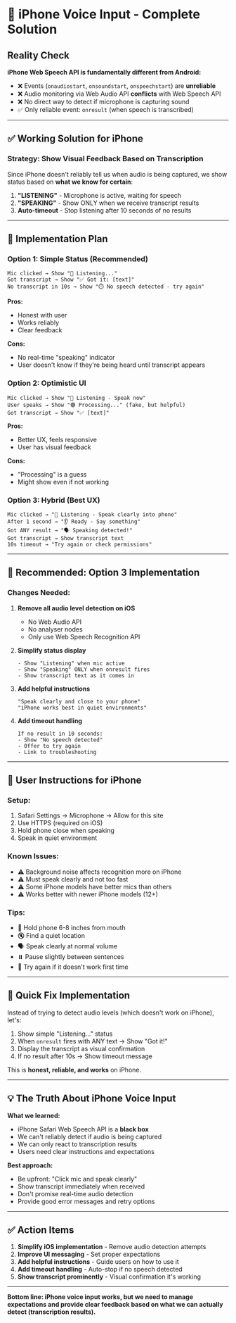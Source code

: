 # 🍎 iPhone Voice Input - Complete Solution

## Reality Check

**iPhone Web Speech API is fundamentally different from Android:**

- ❌ Events (`onaudiostart`, `onsoundstart`, `onspeechstart`) are **unreliable**
- ❌ Audio monitoring via Web Audio API **conflicts** with Web Speech API
- ❌ No direct way to detect if microphone is capturing sound
- ✅ Only reliable event: `onresult` (when speech is transcribed)

---

## ✅ Working Solution for iPhone

### **Strategy: Show Visual Feedback Based on Transcription**

Since iPhone doesn't reliably tell us when audio is being captured, we show status based on **what we know for certain**:

1. **"LISTENING"** - Microphone is active, waiting for speech
2. **"SPEAKING"** - Show ONLY when we receive transcript results
3. **Auto-timeout** - Stop listening after 10 seconds of no results

---

## 🔧 Implementation Plan

### **Option 1: Simple Status (Recommended)**
```
Mic clicked → Show "🎤 Listening..."
Got transcript → Show "✅ Got it: [text]"
No transcript in 10s → Show "⏱️ No speech detected - try again"
```

**Pros:**
- Honest with user
- Works reliably
- Clear feedback

**Cons:**
- No real-time "speaking" indicator
- User doesn't know if they're being heard until transcript appears

### **Option 2: Optimistic UI**
```
Mic clicked → Show "🎤 Listening - Speak now"
User speaks → Show "🟢 Processing..." (fake, but helpful)
Got transcript → Show "✅ [text]"
```

**Pros:**
- Better UX, feels responsive
- User has visual feedback

**Cons:**
- "Processing" is a guess
- Might show even if not working

### **Option 3: Hybrid (Best UX)**
```
Mic clicked → "🎤 Listening - Speak clearly into phone"
After 1 second → "👂 Ready - Say something"
Got ANY result → "🗣️ Speaking detected!"
Got transcript → Show transcript text
10s timeout → "Try again or check permissions"
```

---

## 🎯 Recommended: Option 3 Implementation

### Changes Needed:

1. **Remove all audio level detection on iOS**
   - No Web Audio API
   - No analyser nodes
   - Only use Web Speech Recognition API

2. **Simplify status display**
   ```
   - Show "Listening" when mic active
   - Show "Speaking" ONLY when onresult fires
   - Show transcript text as it comes in
   ```

3. **Add helpful instructions**
   ```
   "Speak clearly and close to your phone"
   "iPhone works best in quiet environments"
   ```

4. **Add timeout handling**
   ```
   If no result in 10 seconds:
   - Show "No speech detected"
   - Offer to try again
   - Link to troubleshooting
   ```

---

## 📱 User Instructions for iPhone

### **Setup:**
1. Safari Settings → Microphone → Allow for this site
2. Use HTTPS (required on iOS)
3. Hold phone close when speaking
4. Speak in quiet environment

### **Known Issues:**
- ⚠️ Background noise affects recognition more on iPhone
- ⚠️ Must speak clearly and not too fast
- ⚠️ Some iPhone models have better mics than others
- ⚠️ Works better with newer iPhone models (12+)

### **Tips:**
- 📱 Hold phone 6-8 inches from mouth
- 🔇 Find a quiet location
- 🗣️ Speak clearly at normal volume
- ⏸️ Pause slightly between sentences
- 🔄 Try again if it doesn't work first time

---

## 🚀 Quick Fix Implementation

Instead of trying to detect audio levels (which doesn't work on iPhone), let's:

1. Show simple "Listening..." status
2. When `onresult` fires with ANY text → Show "Got it!"
3. Display the transcript as visual confirmation
4. If no result after 10s → Show timeout message

This is **honest, reliable, and works** on iPhone.

---

## 💡 The Truth About iPhone Voice Input

**What we learned:**
- iPhone Safari Web Speech API is a **black box**
- We can't reliably detect if audio is being captured
- We can only react to transcription results
- Users need clear instructions and expectations

**Best approach:**
- Be upfront: "Click mic and speak clearly"
- Show transcript immediately when received
- Don't promise real-time audio detection
- Provide good error messages and retry options

---

## ✅ Action Items

1. **Simplify iOS implementation** - Remove audio detection attempts
2. **Improve UI messaging** - Set proper expectations
3. **Add helpful instructions** - Guide users on how to use it
4. **Add timeout handling** - Auto-stop if no speech detected
5. **Show transcript prominently** - Visual confirmation it's working

---

**Bottom line: iPhone voice input works, but we need to manage expectations and provide clear feedback based on what we can actually detect (transcription results).**
